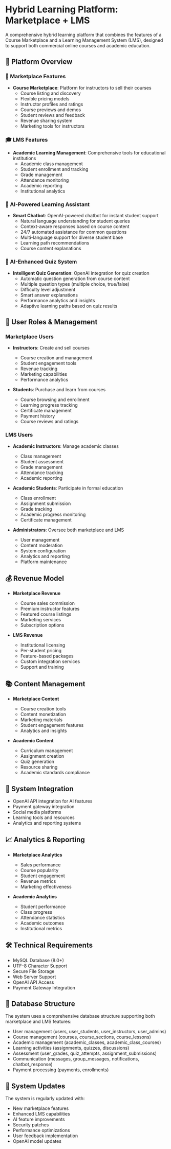 # Hybrid Learning Platform: Marketplace + LMS

A comprehensive hybrid learning platform that combines the features of a Course Marketplace and a Learning Management System (LMS), designed to support both commercial online courses and academic education.

## 🌟 Platform Overview

### 🏪 Marketplace Features
- **Course Marketplace**: Platform for instructors to sell their courses
  - Course listing and discovery
  - Flexible pricing models
  - Instructor profiles and ratings
  - Course previews and demos
  - Student reviews and feedback
  - Revenue sharing system
  - Marketing tools for instructors

### 🎓 LMS Features
- **Academic Learning Management**: Comprehensive tools for educational institutions
  - Academic class management
  - Student enrollment and tracking
  - Grade management
  - Attendance monitoring
  - Academic reporting
  - Institutional analytics

### 🤖 AI-Powered Learning Assistant
- **Smart Chatbot**: OpenAI-powered chatbot for instant student support
  - Natural language understanding for student queries
  - Context-aware responses based on course content
  - 24/7 automated assistance for common questions
  - Multi-language support for diverse student base
  - Learning path recommendations
  - Course content explanations

### 📝 AI-Enhanced Quiz System
- **Intelligent Quiz Generation**: OpenAI integration for quiz creation
  - Automatic question generation from course content
  - Multiple question types (multiple choice, true/false)
  - Difficulty level adjustment
  - Smart answer explanations
  - Performance analytics and insights
  - Adaptive learning paths based on quiz results

## 👥 User Roles & Management
### Marketplace Users
- **Instructors**: Create and sell courses
  - Course creation and management
  - Student engagement tools
  - Revenue tracking
  - Marketing capabilities
  - Performance analytics

- **Students**: Purchase and learn from courses
  - Course browsing and enrollment
  - Learning progress tracking
  - Certificate management
  - Payment history
  - Course reviews and ratings

### LMS Users
- **Academic Instructors**: Manage academic classes
  - Class management
  - Student assessment
  - Grade management
  - Attendance tracking
  - Academic reporting

- **Academic Students**: Participate in formal education
  - Class enrollment
  - Assignment submission
  - Grade tracking
  - Academic progress monitoring
  - Certificate management

- **Administrators**: Oversee both marketplace and LMS
  - User management
  - Content moderation
  - System configuration
  - Analytics and reporting
  - Platform maintenance

## 💰 Revenue Model
- **Marketplace Revenue**
  - Course sales commission
  - Premium instructor features
  - Featured course listings
  - Marketing services
  - Subscription options

- **LMS Revenue**
  - Institutional licensing
  - Per-student pricing
  - Feature-based packages
  - Custom integration services
  - Support and training

## 📚 Content Management
- **Marketplace Content**
  - Course creation tools
  - Content monetization
  - Marketing materials
  - Student engagement features
  - Analytics and insights

- **Academic Content**
  - Curriculum management
  - Assignment creation
  - Quiz generation
  - Resource sharing
  - Academic standards compliance

## 🔄 System Integration
- OpenAI API integration for AI features
- Payment gateway integration
- Social media platforms
- Learning tools and resources
- Analytics and reporting systems

## 📈 Analytics & Reporting
- **Marketplace Analytics**
  - Sales performance
  - Course popularity
  - Student engagement
  - Revenue metrics
  - Marketing effectiveness

- **Academic Analytics**
  - Student performance
  - Class progress
  - Attendance statistics
  - Academic outcomes
  - Institutional metrics

## 🛠 Technical Requirements
- MySQL Database (8.0+)
- UTF-8 Character Support
- Secure File Storage
- Web Server Support
- OpenAI API Access
- Payment Gateway Integration

## 📝 Database Structure
The system uses a comprehensive database structure supporting both marketplace and LMS features:
- User management (users, user_students, user_instructors, user_admins)
- Course management (courses, course_sections, course_lessons)
- Academic management (academic_classes, academic_class_courses)
- Learning activities (assignments, quizzes, discussions)
- Assessment (user_grades, quiz_attempts, assignment_submissions)
- Communication (messages, group_messages, notifications, chatbot_response)
- Payment processing (payments, enrollments)

## 🔄 System Updates
The system is regularly updated with:
- New marketplace features
- Enhanced LMS capabilities
- AI feature improvements
- Security patches
- Performance optimizations
- User feedback implementation
- OpenAI model updates
